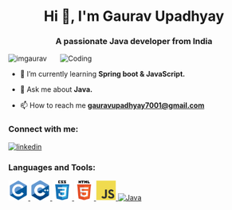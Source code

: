 
<h1 align="center">Hi 👋, I'm Gaurav Upadhyay</h1>
<h3 align="center">A passionate Java developer from India</h3>

<img align="right" alt="Coding" width="400" src="https://user-images.githubusercontent.com/74038190/219923823-bf1ce878-c6b8-4faa-be07-93e6b1006521.gif">

<p align="left"> <img src="https://komarev.com/ghpvc/?username=imgaurav&label=Profile%20views&color=0e75b6&style=flat" alt="imgaurav"/> </p>

- 🌱 I’m currently learning **Spring boot & JavaScript.**

- 💬 Ask me about **Java.**

- 📫 How to reach me **gauravupadhyay7001@gmail.com**

<h3 align="left">Connect with me:</h3>
<p align="left">
<a href="www.linkedin.com/in/gaurav-upadhyay-28b675222" target="blank"><img src = "https://cdn.jsdelivr.net/gh/devicons/devicon@latest/icons/linkedin/linkedin-original.svg" alt="linkedin" width="40" height="40"/></a>
</p>

<h3 align="left">Languages and Tools:</h3>
<p align="left"> <a href="https://www.cprogramming.com/" target="_blank" rel="noreferrer"> <img src="https://raw.githubusercontent.com/devicons/devicon/master/icons/c/c-original.svg" alt="c" width="40" height="40"/> </a> <a href="https://www.w3schools.com/cpp/" target="_blank" rel="noreferrer"> <img src="https://raw.githubusercontent.com/devicons/devicon/master/icons/cplusplus/cplusplus-original.svg" alt="cplusplus" width="40" height="40"/> </a> <a href="https://www.w3schools.com/css/" target="_blank" rel="noreferrer"> <img src="https://raw.githubusercontent.com/devicons/devicon/master/icons/css3/css3-original-wordmark.svg" alt="css3" width="40" height="40"/> </a> <a href="https://www.w3.org/html/" target="_blank" rel="noreferrer"> <img src="https://raw.githubusercontent.com/devicons/devicon/master/icons/html5/html5-original-wordmark.svg" alt="html5" width="40" height="40"/> </a> <a href="https://developer.mozilla.org/en-US/docs/Web/JavaScript" target="_blank" rel="noreferrer"> <img src="https://raw.githubusercontent.com/devicons/devicon/master/icons/javascript/javascript-original.svg" alt="javascript" width="40" height="40"/> </a> <a href="https://www.java.org" target="_blank" rel="noreferrer"> <img src="https://cdn.jsdelivr.net/gh/devicons/devicon@latest/icons/java/java-original-wordmark.svg"alt="Java" width="40" height="40"/> </a> 

